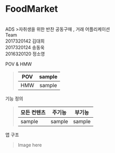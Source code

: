  FoodMarket
 ========
 <br>
 ADS
 >자취생을 위한 반찬 공동구매 , 거래 어플리케이션<br>Team<br>2017320142 김대희 <br> 2017320124 송동욱<br> 2016320120 정소영
 
 POV & HMW
 >| POV |sample|
 >| :--: |:--:|
 >| HMW |sample|
 
 기능 정의
 
 >| 모든 컨텐츠 | <center>주기능</center> |<center>부기능</center>|
 >| :------ | :---------------------- | :------------------ |
 >| sample | sample |sample|
 
 앱 구조
 
 > Image here
 
 
 
 
 

